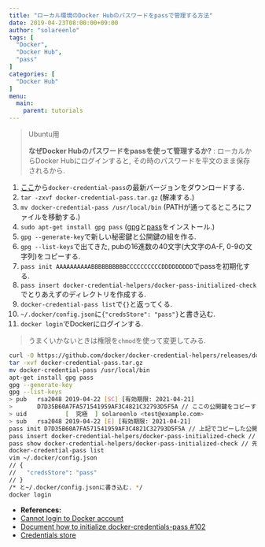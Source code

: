 ```yaml
---
title: "ローカル環境のDocker Hubのパスワードをpassで管理する方法"
date: 2019-04-23T08:00:00+09:00
author: "solareenlo"
tags: [
  "Docker",
  "Docker Hub",
  "pass"
]
categories: [
  "Docker Hub"
]
menu:
  main:
    parent: tutorials
---
```


> Ubuntu用
>
> **なぜDocker Hubのパスワードをpassを使って管理するか?**
> : ローカルからDocker Hubにログインすると, その時のパスワードを平文のまま保存されるから.

1. [ここ](https://github.com/docker/docker-credential-helpers/releases)から`docker-credential-pass`の最新バージョンをダウンロードする.
2. `tar -zxvf docker-credential-pass.tar.gz` (解凍する.)
3. `mv docker-credential-pass /usr/local/bin` (PATHが通ってるところにファイルを移動する.)
4. `sudo apt-get install gpg pass` ([gpg](https://www.gnupg.org/index.html)と[pass](https://www.passwordstore.org)をインストール.)
5. `gpg --generate-key`で新しい秘密鍵と公開鍵の組を作る.
6. `gpg --list-keys`で出てきた, pubの16進数の40文字(大文字のA-F, 0-9の文字列)をコピーする.
7. `pass init AAAAAAAAAABBBBBBBBBBCCCCCCCCCCDDDDDDDDD`でpassを初期化する.
8. `pass insert docker-credential-helpers/docker-pass-initialized-check`でとりあえずのディレクトリを作成する.
9. `docker-credential-pass list`で`{}`と返ってくる.
10. `~/.docker/config.json`に`{"credsStore": "pass"}`と書き込む.
11. `docker login`でDockerにログインする.

> うまくいかないときは権限を`chmod`を使って変更してみる.

```bash
curl -O https://github.com/docker/docker-credential-helpers/releases/download/v0.6.0/docker-credential-pass-v0.6.0-amd64.tar.gz
tar -xvf docker-credential-pass.tar.gz
mv docker-credential-pass /usr/local/bin
apt-get install gpg pass
gpg --generate-key
gpg --list-keys
> pub   rsa2048 2019-04-22 [SC] [有効期限: 2021-04-21]
>       D7D35B60A7FA571541959AF3C4821C32793D5F5A // ここの公開鍵をコピーする
> uid           [  究極  ] solareenlo <test@example.com>
> sub   rsa2048 2019-04-22 [E] [有効期限: 2021-04-21]
pass init D7D35B60A7FA571541959AF3C4821C32793D5F5A // 上記でコピーした公開鍵をペーストする
pass insert docker-credential-helpers/docker-pass-initialized-check // ここで入力するパスワードは初期化されるので何でも良い.
pass show docker-credential-helpers/docker-pass-initialized-check // 先ほど入力したパスワードが表示される
docker-credential-pass list
vim ~/.docker/config.json
// {
//   "credsStore": "pass"
// }
/* と~/.docker/config.jsonに書き込む. */
docker login
```

- **References:**
 - [Cannot login to Docker account](https://stackoverflow.com/questions/50151833/cannot-login-to-docker-account/50569553)
 - [Document how to initialize docker-credentials-pass #102](https://github.com/docker/docker-credential-helpers/issues/102)
 - [Credentials store](https://docs.docker.com/engine/reference/commandline/login/#credentials-store)
